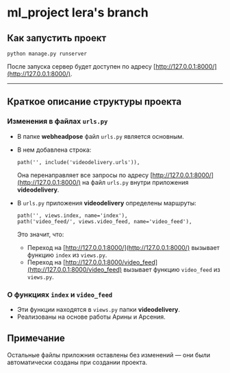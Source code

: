 # ml_project lera's branch

## Как запустить проект

```
python manage.py runserver
```

После запуска сервер будет доступен по адресу [http://127.0.0.1:8000/](http://127.0.0.1:8000/).

---

## Краткое описание структуры проекта

### Изменения в файлах `urls.py`

- В папке **webheadpose** файл `urls.py` является основным.
- В нем добавлена строка:

  ```
  path('', include('videodelivery.urls')),
  ```

  Она перенаправляет все запросы по адресу [http://127.0.0.1:8000/](http://127.0.0.1:8000/) на файл `urls.py` внутри приложения **videodelivery**.

- В `urls.py` приложения **videodelivery** определены маршруты:

  ```
  path('', views.index, name='index'),
  path('video_feed/', views.video_feed, name='video_feed'),
  ```

  Это значит, что:
  
  - Переход на [http://127.0.0.1:8000/](http://127.0.0.1:8000/) вызывает функцию `index` из `views.py`.
  - Переход на [http://127.0.0.1:8000/video_feed](http://127.0.0.1:8000/video_feed) вызывает функцию `video_feed` из `views.py`.

### О функциях `index` и `video_feed`

- Эти функции находятся в `views.py` папки **videodelivery**.
- Реализованы на основе работы Арины и Арсения.

## Примечание

Остальные файлы приложния оставлены без изменений — они были автоматически созданы при создании проекта.
